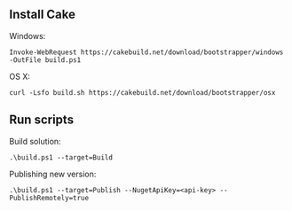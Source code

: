 
## Install Cake

Windows:
```
Invoke-WebRequest https://cakebuild.net/download/bootstrapper/windows -OutFile build.ps1
```

OS X:
```
curl -Lsfo build.sh https://cakebuild.net/download/bootstrapper/osx
```

## Run scripts

Build solution:
```
.\build.ps1 --target=Build
```

Publishing new version:
```
.\build.ps1 --target=Publish --NugetApiKey=<api-key> --PublishRemotely=true
```